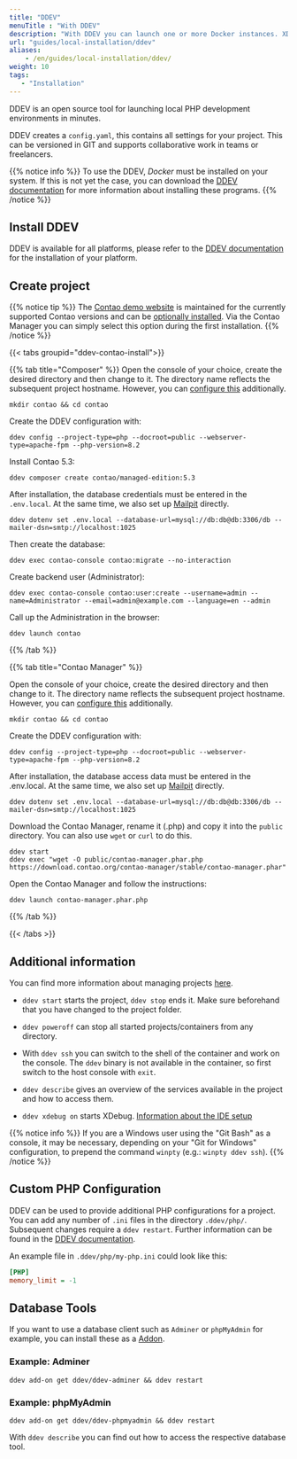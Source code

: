 ```yaml
---
title: "DDEV"
menuTitle : "With DDEV"
description: "With DDEV you can launch one or more Docker instances. XDEBUG, MariaDB and MySQL in different versions, PHP and much more."
url: "guides/local-installation/ddev"
aliases:
    - /en/guides/local-installation/ddev/
weight: 10
tags:
   - "Installation"
---
```


DDEV is an open source tool for launching local PHP development environments in minutes.

DDEV creates a `config.yaml`, this contains all settings for your project. This can be versioned in GIT and supports collaborative work in teams or freelancers.

{{% notice info %}}
To use the DDEV, _Docker_ must be installed on your system. If this is not yet
the case, you can download the
[DDEV documentation](https://ddev.readthedocs.io/en/stable/users/install/docker-installation/) for
more information about installing these programs.
{{% /notice %}}


## Install DDEV

DDEV is available for all platforms, please refer to the [DDEV documentation](https://ddev.readthedocs.io/en/stable/users/install/ddev-installation/) for the installation of your platform.

## Create project

{{% notice tip %}}
The [Contao demo website](https://demo.contao.org/) is maintained for the currently supported Contao versions and can be [optionally 
installed](https://github.com/contao/contao-demo). Via the Contao Manager you can simply select this option during the first installation.
{{% /notice %}}

{{< tabs groupid="ddev-contao-install">}}

{{% tab title="Composer" %}}
Open the console of your choice, create the desired directory and then change to it. The directory name reflects the subsequent project hostname. However, you can [configure this](https://ddev.readthedocs.io/en/latest/users/extend/additional-hostnames/) additionally.

```shell
mkdir contao && cd contao
```

Create the DDEV configuration with:

```shell
ddev config --project-type=php --docroot=public --webserver-type=apache-fpm --php-version=8.2
```

Install Contao 5.3:

```shell
ddev composer create contao/managed-edition:5.3
```

After installation, the database credentials must be entered in the `.env.local`. At the same time, we also set up 
[Mailpit](https://ddev.readthedocs.io/en/stable/users/usage/developer-tools/#email-capture-and-review-mailpit) directly.

```shell
ddev dotenv set .env.local --database-url=mysql://db:db@db:3306/db --mailer-dsn=smtp://localhost:1025
```

Then create the database:

```shell
ddev exec contao-console contao:migrate --no-interaction
```

Create backend user (Administrator):

```shell
ddev exec contao-console contao:user:create --username=admin --name=Administrator --email=admin@example.com --language=en --admin
```

Call up the Administration in the browser:

```shell
ddev launch contao
```

{{% /tab %}}

{{% tab title="Contao Manager" %}}

Open the console of your choice, create the desired directory and then change to it. The directory name reflects the subsequent project hostname. However, you can [configure this](https://ddev.readthedocs.io/en/latest/users/extend/additional-hostnames/) additionally.

```shell
mkdir contao && cd contao
```

Create the DDEV configuration with:

```shell
ddev config --project-type=php --docroot=public --webserver-type=apache-fpm --php-version=8.2
```

After installation, the database access data must be entered in the .env.local. At the same time, we also set up 
[Mailpit](https://ddev.readthedocs.io/en/stable/users/usage/developer-tools/#email-capture-and-review-mailpit) directly.

```shell
ddev dotenv set .env.local --database-url=mysql://db:db@db:3306/db --mailer-dsn=smtp://localhost:1025
```

Download the Contao Manager, rename it (.php) and copy it into the `public` directory. You can also use `wget` or `curl` to do this.

```shell
ddev start
ddev exec "wget -O public/contao-manager.phar.php https://download.contao.org/contao-manager/stable/contao-manager.phar"
```

Open the Contao Manager and follow the instructions:

```shell
ddev launch contao-manager.phar.php
```

{{% /tab %}}

{{< /tabs >}}


## Additional information

You can find more information about managing projects [here](https://ddev.readthedocs.io/en/stable/users/usage/managing-projects/#listing-project-information).

- `ddev start` starts the project, `ddev stop` ends it. Make sure beforehand that you have changed to the project folder.

- `ddev poweroff` can stop all started projects/containers from any directory.

- With `ddev ssh` you can switch to the shell of the container and work on the console. The `ddev` binary is not available in the container, so first switch to the host console with `exit`.

- `ddev describe` gives an overview of the services available in the project and how to access them.

- `ddev xdebug on` starts XDebug. [Information about the IDE setup](https://ddev.readthedocs.io/en/latest/users/debugging-profiling/step-debugging/#ide-setup)

{{% notice info %}}
If you are a Windows user using the "Git Bash" as a console, it may be necessary, depending on your "Git for Windows" configuration, to prepend the command `winpty` (e.g.: `winpty ddev ssh`).
{{% /notice %}}

## Custom PHP Configuration

DDEV can be used to provide additional PHP configurations for a project. You can add any number of `.ini` files in the directory `.ddev/php/`. Subsequent changes require a `ddev restart`. Further information can be found in the [DDEV documentation](https://ddev.readthedocs.io/en/stable/users/extend/customization-extendibility/#custom-php-configuration-phpini).

An example file in `.ddev/php/my-php.ini` could look like this:

```ini
[PHP]
memory_limit = -1
```


## Database Tools

If you want to use a database client such as `Adminer` or `phpMyAdmin` for example, you can install these as a 
[Addon](https://ddev.readthedocs.io/en/latest/users/extend/additional-services/).


### Example: Adminer

```shell
ddev add-on get ddev/ddev-adminer && ddev restart
```

### Example: phpMyAdmin

```shell
ddev add-on get ddev/ddev-phpmyadmin && ddev restart
```

With `ddev describe` you can find out how to access the respective database tool.